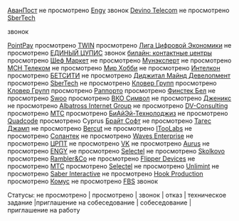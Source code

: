 [АванПост](https://spb.hh.ru/vacancy/54581706) не просмотрено
[Engy](https://spb.hh.ru/vacancy/54282338) звонок
[Devino Telecom](https://spb.hh.ru/vacancy/50978483) не просмотрено
[SberTech](https://spb.hh.ru/vacancy/50025505) <p class="green">звонок</p>
[PointPay](https://spb.hh.ru/vacancy/54433462) просмотрено
[TWIN](https://spb.hh.ru/vacancy/54681469) просмотрено
[Лига Цифровой Экономики](https://spb.hh.ru/vacancy/54664957) не просмотрено
[ЕДИНЫЙ ЦУПИС](https://spb.hh.ru/vacancy/52489123) звонок
[билайн: контактные центры](https://spb.hh.ru/vacancy/54297485) просмотрено
[Шеф Маркет](https://spb.hh.ru/vacancy/48585004) не просмотрено
[Мунэксперт](https://spb.hh.ru/vacancy/52630766) не просмотрено
[МСН Телеком](https://spb.hh.ru/vacancy/54471889) не просмотрено
[Мир Хобби](https://spb.hh.ru/vacancy/53921861) не просмотрено
[Интелкон](https://spb.hh.ru/vacancy/54258276) просмотрено
[БЕТСИТИ](https://spb.hh.ru/vacancy/49411648) не просмотрено
[Диджитал Майнд Девелопмент](https://spb.hh.ru/vacancy/53574460) просмотрено
[SberTech](https://spb.hh.ru/vacancy/54450595) не просмотрено
[Кловер Групп](https://spb.hh.ru/vacancy/52160166) просмотрено
[Кловер Групп](https://spb.hh.ru/vacancy/53009146) просмотрено
[Раппорто](https://spb.hh.ru/vacancy/54663878) просмотрено
[Финстек Бел](https://spb.hh.ru/vacancy/54249710) не просмотрено
[Swoo](https://spb.hh.ru/vacancy/54514345) просмотрено
[ВКО Символ](https://spb.hh.ru/vacancy/53985307) не просмотрено
[Дженикс](https://spb.hh.ru/vacancy/53978132) не просмотрено
[Albatross Internet Group](https://spb.hh.ru/vacancy/54398620) не просмотрено
[DV-Consulting](https://spb.hh.ru/vacancy/54496660) просмотрено
[МТС](https://spb.hh.ru/vacancy/54678279) просмотрено
[БиАйЭй-Технолоджиз](https://spb.hh.ru/vacancy/54685902) не просмотрено
[Quadcode](https://spb.hh.ru/vacancy/54693015) просмотрено Cyprus
[Брайт Софт](https://spb.hh.ru/vacancy/54193579) не просмотрено
[Тагес Джамп](https://spb.hh.ru/vacancy/54111715) не просмотрено
[Bercut](https://spb.hh.ru/vacancy/51494540) не просмотрено
[ITooLabs](https://spb.hh.ru/vacancy/54653746) не просмотрено
[Солантек](https://spb.hh.ru/vacancy/45520763) не просмотрено
[Waves Enterprise](https://spb.hh.ru/vacancy/54650085) не просмотрено
[ЦРПТ](https://spb.hh.ru/vacancy/54650085) не просмотрено
[VK](https://spb.hh.ru/vacancy/54584971) не просмотрено
[Aurus](https://spb.hh.ru/vacancy/54594302) не просмотрено
[ENGY](https://spb.hh.ru/vacancy/54282338) не просмотрено
[Selectel](https://spb.hh.ru/vacancy/51900206) не просмотрено
[Skolkovo](https://spb.hh.ru/vacancy/54392956) просмотрено
[Rambler&Co](https://spb.hh.ru/vacancy/52744926) не просмотрено
[Flipper Devices](https://spb.hh.ru/vacancy/53021699) не просмотрено
[МТС](https://spb.hh.ru/vacancy/50874906) просмотрено
[Selectel](https://spb.hh.ru/vacancy/54005036) не просмотрено
[Unlimint](https://spb.hh.ru/vacancy/52552067) не просмотрено
[Saber Interactive](https://spb.hh.ru/vacancy/48220640) не просмотрено
[Hook Production](https://spb.hh.ru/vacancy/53816240) просмотрено
[Комус](https://spb.hh.ru/vacancy/52287893) не просмотрено
[FBS](https://spb.hh.ru/vacancy/54143891) звонок

Статусы:
не просмотрено | просмотрено | звонок | отказ | техническое задание |приглашение на собеседование | собеседование | приглашение на работу